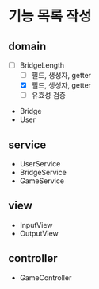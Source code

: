 # 기능 목록 작성

## domain
- [ ] BridgeLength
    - [ ] 필드, 생성자, getter
    - [x] 필드, 생성자, getter
    - [ ] 유효성 검증
- Bridge
- User

## service
- UserService
- BridgeService
- GameService

## view
- InputView
- OutputView

## controller
- GameController